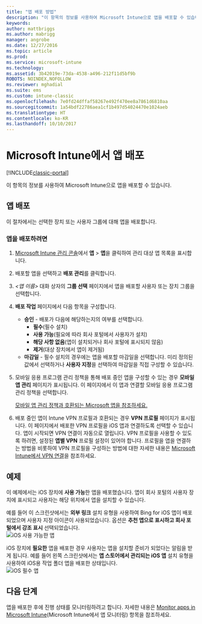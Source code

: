 ```yaml
---
title: "앱 배포 방법"
description: "이 항목의 정보를 사용하여 Microsoft Intune으로 앱을 배포할 수 있습니다."
keywords: 
author: mattbriggs
ms.author: mabrigg
manager: angrobe
ms.date: 12/27/2016
ms.topic: article
ms.prod: 
ms.service: microsoft-intune
ms.technology: 
ms.assetid: 3b42019e-73da-4538-a496-212f11d5bf9b
ROBOTS: NOINDEX,NOFOLLOW
ms.reviewer: mghadial
ms.suite: ems
ms.custom: intune-classic
ms.openlocfilehash: 7e0fd24dffaf58267e492f470ee8a7861d6810aa
ms.sourcegitcommit: 1a54bdf22786aea1cf1b497d54024470e1024aeb
ms.translationtype: HT
ms.contentlocale: ko-KR
ms.lasthandoff: 10/10/2017
---
```

# <a name="deploy-apps-in-microsoft-intune"></a>Microsoft Intune에서 앱 배포

[!INCLUDE[classic-portal](../includes/classic-portal.md)]

이 항목의 정보를 사용하여 Microsoft Intune으로 앱을 배포할 수 있습니다.


## <a name="deploy-an-app"></a>앱 배포
이 절차에서는 선택한 장치 또는 사용자 그룹에 대해 앱을 배포합니다.

### <a name="to-deploy-an-app"></a>앱을 배포하려면

1. [Microsoft Intune 관리 콘솔](https://manage.microsoft.com)에서 **앱** &gt; **앱**을 클릭하여 관리 대상 앱 목록을 표시합니다.

2.  배포할 앱을 선택하고 **배포 관리**를 클릭합니다.

3.  *&lt;앱 이름&gt;* 대화 상자의 **그룹 선택** 페이지에서 앱을 배포할 사용자 또는 장치 그룹을 선택합니다.

4.  **배포 작업** 페이지에서 다음 항목을 구성합니다.

    - **승인** - 배포가 다음에 해당하는지의 여부를 선택합니다.
        - **필수**(필수 설치)
        - **사용 가능**(필요에 따라 회사 포털에서 사용자가 설치)
        - **해당 사항 없음**(앱이 설치되거나 회사 포털에 표시되지 않음)
        - **제거**(대상 장치에서 앱이 제거됨)
    - **마감일** - 필수 설치의 경우에는 앱을 배포할 마감일을 선택합니다. 미리 정의된 값에서 선택하거나 **사용자 지정**을 선택하여 마감일을 직접 구성할 수 있습니다.

5. 모바일 응용 프로그램 관리 정책을 통해 배포 중인 앱을 구성할 수 있는 경우 **모바일 앱 관리** 페이지가 표시됩니다. 이 페이지에서 이 앱과 연결할 모바일 응용 프로그램 관리 정책을 선택합니다.

    [모바일 앱 관리 정책과 호환되는 Microsoft 앱을 참조하세요.](https://www.microsoft.com/server-cloud/products/microsoft-intune/partners.aspx)

6. 배포 중인 앱이 Intune VPN 프로필과 호환되는 경우 **VPN 프로필** 페이지가 표시됩니다. 이 페이지에서 배포한 VPN 프로필을 iOS 앱과 연결하도록 선택할 수 있습니다. 앱이 시작되면 VPN 연결이 자동으로 열립니다. VPN 프로필을 사용할 수 있도록 하려면, 설정된 **앱별 VPN** 프로필 설정이 있어야 합니다.
 프로필을 앱을 연결하는 방법을 비롯하여 VPN 프로필을 구성하는 방법에 대한 자세한 내용은 [Microsoft Intune에서 VPN 연결](vpn-connections-in-microsoft-intune.md)을 참조하세요.

<!---
>[!TIP]
>If an end user previously installed an iOS app and you now deploy it with a deployment action of **Available**, Intune will automatically begin to manage that app with no further action required by you, or the end-user.
--->

## <a name="example"></a>예제

이 예제에서는 iOS 장치에 **사용 가능**한 앱을 배포했습니다.
앱이 회사 포털의 사용자 장치에 표시되고 사용자는 해당 위치에서 앱을 설치할 수 있습니다.

예를 들어 이 스크린샷에서는 **외부 링크** 설치 유형을 사용하여 Bing for iOS 앱이 배포되었으며 사용자 지정 아이콘이 사용되었습니다. 옵션은 **추천 앱으로 표시하고 회사 포털에서 강조 표시** 선택되었습니다.  
![iOS 사용 가능한 앱](./media/available-install-on-iOS.png)

iOS 장치에 **필요한** 앱을 배포한 경우 사용자는 앱을 설치할 준비가 되었다는 알림을 받게 됩니다. 예를 들어 왼쪽 스크린샷에서는 **앱 스토어에서 관리되는 iOS 앱** 설치 유형을 사용하여 iOS용 작업 폴더 앱을 배포한 상태입니다.  
![iOS 필수 앱](./media/iOS-Required-install.PNG)

## <a name="next-steps"></a>다음 단계

앱을 배포한 후에 진행 상태를 모니터링하려고 합니다. 자세한 내용은 [Monitor apps in Microsoft Intune](monitor-apps-in-microsoft-intune.md)(Microsoft Intune에서 앱 모니터링) 항목을 참조하세요.
